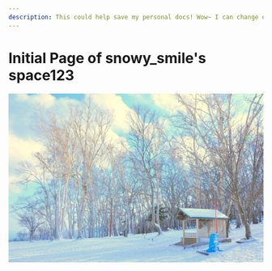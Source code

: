 ```yaml
---
description: This could help save my personal docs! Wow~ I can change directly in Github!
---
```


# Initial Page of snowy\_smile's space123

![](.gitbook/assets/pexels-chelsea-tey-706976.jpg)

